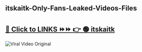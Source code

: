 
 ## itskaitk-Only-Fans-Leaked-Videos-Files

# <h2><a href="https://mediaupload.pro?itskaitk">🔗 Click to LINKS ⏩⏩ 👉 🟢 itskaitk </a></h2>

<a href="https://mediaupload.pro?itskaitk" rel="nofollow" data-target="animated-image.originalLink"><img src="https://i.ibb.co.com/xMMVF88/686577567.gif" alt="Viral Video Original" style="max-width: 100%; display: inline-block;" data-target="animated-image.originalImage"></a>